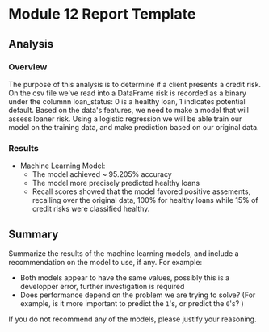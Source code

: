 # Module 12 Report Template
## Analysis

### Overview
The purpose of this analysis is to determine if a client presents a credit risk. On the csv file we've read into a DataFrame risk is recorded as a binary under the columnn loan_status: 0 is a healthy loan, 1 indicates potential default. Based on the data's features, we need to make a model that will assess loaner risk. 
Using a logistic regression we will be able train our model on the training data, and make prediction based on our original data.

### Results

* Machine Learning Model:
  * The model achieved ~ 95.205% accuracy 
  * The model more precisely predicted healthy loans
  * Recall scores showed that the model favored positive assements, recalling over the original data, 100% for healthy loans while 15% of credit risks were classified healthy.

## Summary

Summarize the results of the machine learning models, and include a recommendation on the model to use, if any. For example:
* Both models appear to have the same values, possibly this is a developper error, further investigation is required
* Does performance depend on the problem we are trying to solve? (For example, is it more important to predict the `1`'s, or predict the `0`'s? )

If you do not recommend any of the models, please justify your reasoning.
